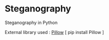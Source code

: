 # Steganography
Steganography in Python

External library used : <a href="https://pypi.org/project/Pillow/">Pillow</a> [ pip install Pillow ]
